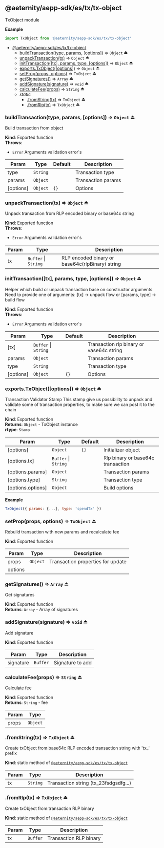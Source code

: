 <a id="module_@aeternity/aepp-sdk/es/tx/tx-object"></a>

## @aeternity/aepp-sdk/es/tx/tx-object
TxObject module

**Example**  
```js
import TxObject from '@aeternity/aepp-sdk/es/tx/tx-object'
```

* [@aeternity/aepp-sdk/es/tx/tx-object](#module_@aeternity/aepp-sdk/es/tx/tx-object)
    * [buildTransaction(type, params, [options])](#exp_module_@aeternity/aepp-sdk/es/tx/tx-object--buildTransaction) ⇒ `Object` ⏏
    * [unpackTransaction(tx)](#exp_module_@aeternity/aepp-sdk/es/tx/tx-object--unpackTransaction) ⇒ `Object` ⏏
    * [initTransaction([tx], params, type, [options])](#exp_module_@aeternity/aepp-sdk/es/tx/tx-object--initTransaction) ⇒ `Object` ⏏
    * [exports.TxObject([options])](#exp_module_@aeternity/aepp-sdk/es/tx/tx-object--exports.TxObject) ⇒ `Object` ⏏
    * [setProp(props, options)](#exp_module_@aeternity/aepp-sdk/es/tx/tx-object--setProp) ⇒ `TxObject` ⏏
    * [getSignatures()](#exp_module_@aeternity/aepp-sdk/es/tx/tx-object--getSignatures) ⇒ `Array` ⏏
    * [addSignature(signature)](#exp_module_@aeternity/aepp-sdk/es/tx/tx-object--addSignature) ⇒ `void` ⏏
    * [calculateFee(props)](#exp_module_@aeternity/aepp-sdk/es/tx/tx-object--calculateFee) ⇒ `String` ⏏
    * _static_
        * [.fromString(tx)](#exp_module_@aeternity/aepp-sdk/es/tx/tx-object--fromString) ⇒ `TxObject` ⏏
        * [.fromRlp(tx)](#exp_module_@aeternity/aepp-sdk/es/tx/tx-object--fromRlp) ⇒ `TxObject` ⏏

<a id="exp_module_@aeternity/aepp-sdk/es/tx/tx-object--buildTransaction"></a>

### buildTransaction(type, params, [options]) ⇒ `Object` ⏏
Build transaction from object

**Kind**: Exported function  
**Throws**:

- `Error` Arguments validation error's


| Param | Type | Default | Description |
| --- | --- | --- | --- |
| type | `String` |  | Transaction type |
| params | `Object` |  | Transaction params |
| [options] | `Object` | <code>{}</code> | Options |

<a id="exp_module_@aeternity/aepp-sdk/es/tx/tx-object--unpackTransaction"></a>

### unpackTransaction(tx) ⇒ `Object` ⏏
Unpack transaction from RLP encoded binary or base64c string

**Kind**: Exported function  
**Throws**:

- `Error` Arguments validation error's


| Param | Type | Description |
| --- | --- | --- |
| tx | `Buffer` \| `String` | RLP encoded binary or base64c(rlpBinary) string |

<a id="exp_module_@aeternity/aepp-sdk/es/tx/tx-object--initTransaction"></a>

### initTransaction([tx], params, type, [options]) ⇒ `Object` ⏏
Helper which build or unpack transaction base on constructor arguments
Need to provide one of arguments: [tx] -> unpack flow or [params, type] -> build flow

**Kind**: Exported function  
**Throws**:

- `Error` Arguments validation error's


| Param | Type | Default | Description |
| --- | --- | --- | --- |
| [tx] | `Buffer` \| `String` |  | Transaction rlp binary or vase64c string |
| params | `Object` |  | Transaction params |
| type | `String` |  | Transaction type |
| [options] | `Object` | <code>{}</code> | Options |

<a id="exp_module_@aeternity/aepp-sdk/es/tx/tx-object--exports.TxObject"></a>

### exports.TxObject([options]) ⇒ `Object` ⏏
Transaction Validator Stamp
This stamp give us possibility to unpack and validate some of transaction properties,
to make sure we can post it to the chain

**Kind**: Exported function  
**Returns**: `Object` - TxObject instance  
**rtype**: `Stamp`

| Param | Type | Default | Description |
| --- | --- | --- | --- |
| [options] | `Object` | <code>{}</code> | Initializer object |
| [options.tx] | `Buffer` \| `String` |  | Rlp binary or base64c transaction |
| [options.params] | `Object` |  | Transaction params |
| [options.type] | `String` |  | Transaction type |
| [options.options] | `Object` |  | Build options |

**Example**  
```js
TxObject({ params: {...}, type: 'spendTx' })
```
<a id="exp_module_@aeternity/aepp-sdk/es/tx/tx-object--setProp"></a>

### setProp(props, options) ⇒ `TxObject` ⏏
Rebuild transaction with new params and recalculate fee

**Kind**: Exported function  

| Param | Type | Description |
| --- | --- | --- |
| props | `Object` | Transaction properties for update |
| options |  |  |

<a id="exp_module_@aeternity/aepp-sdk/es/tx/tx-object--getSignatures"></a>

### getSignatures() ⇒ `Array` ⏏
Get signatures

**Kind**: Exported function  
**Returns**: `Array` - Array of signatures  
<a id="exp_module_@aeternity/aepp-sdk/es/tx/tx-object--addSignature"></a>

### addSignature(signature) ⇒ `void` ⏏
Add signature

**Kind**: Exported function  

| Param | Type | Description |
| --- | --- | --- |
| signature | `Buffer` | Signature to add |

<a id="exp_module_@aeternity/aepp-sdk/es/tx/tx-object--calculateFee"></a>

### calculateFee(props) ⇒ `String` ⏏
Calculate fee

**Kind**: Exported function  
**Returns**: `String` - fee  

| Param | Type |
| --- | --- |
| props | `Object` | 

<a id="exp_module_@aeternity/aepp-sdk/es/tx/tx-object--fromString"></a>

### .fromString(tx) ⇒ `TxObject` ⏏
Create txObject from base64c RLP encoded transaction string with 'tx_' prefix

**Kind**: static method of [`@aeternity/aepp-sdk/es/tx/tx-object`](#module_@aeternity/aepp-sdk/es/tx/tx-object)  

| Param | Type | Description |
| --- | --- | --- |
| tx | `String` | Transaction string (tx_23fsdgsdfg...) |

<a id="exp_module_@aeternity/aepp-sdk/es/tx/tx-object--fromRlp"></a>

### .fromRlp(tx) ⇒ `TxObject` ⏏
Create txObject from transaction RLP binary

**Kind**: static method of [`@aeternity/aepp-sdk/es/tx/tx-object`](#module_@aeternity/aepp-sdk/es/tx/tx-object)  

| Param | Type | Description |
| --- | --- | --- |
| tx | `Buffer` | Transaction RLP binary |

